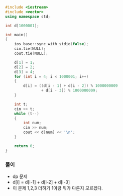 ```cpp
#include <iostream>
#include <vector>
using namespace std;

int d[1000001];

int main()
{
    ios_base::sync_with_stdio(false);
    cin.tie(NULL);
    cout.tie(NULL);

    d[1] = 1;
    d[2] = 2;
    d[3] = 4;
    for (int i = 4; i < 1000001; i++)
    {
        d[i] = ((d[i - 1] + d[i - 2]) % 1000000009 
                + d[i - 3]) % 1000000009;
    }

    int t;
    cin >> t;
    while (t--)
    {
        int num;
        cin >> num;
        cout << d[num] << '\n';
    }

    return 0;
}
```

### 풀이
- dp 문제
- d[i] = d[i-1] + d[i-2] + d[i-3]
- 이 문제 1,2,3 더하기 1이랑 뭐가 다른지 모르겠다.